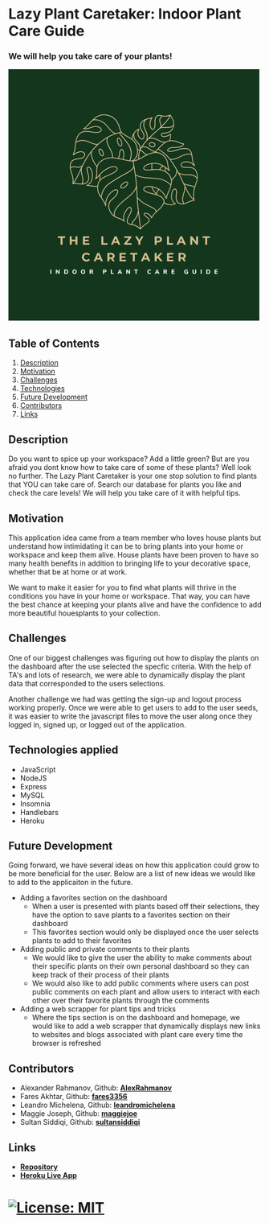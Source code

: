 # Lazy Plant Caretaker: Indoor Plant Care Guide
### We will help you take care of your plants!


![Lazy-Plant-Caretaker-Logo](./public/images/full-logo.png)


## Table of Contents
1. [Description](#description)
2. [Motivation](#motivation)
3. [Challenges](#challenges)
4. [Technologies](#technologies)
5. [Future Development](#future)
6. [Contributors](#contributors)
7. [Links](#links)

<a name='description'></a>
## Description

Do you want to spice up your workspace? Add a little green? But are you afraid you dont know how to take care of some of these plants? Well look no further. The Lazy Plant Caretaker is your one stop solution to find plants that YOU can take care of. Search our database for plants you like and check the care levels! We will help you take care of it with helpful tips. 

<a name='motivation'></a>
## Motivation
This application idea came from a team member who loves house plants but understand how intimidating it can be to bring plants into your home or workspace and keep them alive. House plants have been proven to have so many health benefits in addition to bringing life to your decorative space, whether that be at home or at work.

We want to make it easier for you to find what plants will thrive in the conditions you have in your home or workspace. That way, you can have the best chance at keeping your plants alive and have the confidence to add more beautiful houesplants to your collection.


<a name='challenges'></a>
## Challenges

One of our biggest challenges was figuring out how to display the plants on the dashboard after the use selected the specfic criteria. With the help of TA's and lots of research, we were able to dynamically display the plant data that corresponded to the users selections. 

Another challenge we had was getting the sign-up and logout process working properly. Once we were able to get users to add to the user seeds, it was easier to write the javascript files to move the user along once they logged in, signed up, or logged out of the application.

<a name='technologies'></a>
## Technologies applied

* JavaScript
* NodeJS
* Express
* MySQL
* Insomnia
* Handlebars
* Heroku

<a name='future'></a>
## Future Development

Going forward, we have several ideas on how this application could grow to be more beneficial for the user. Below are a list of new ideas we would like to add to the applicaiton in the future.

* Adding a favorites section on the dashboard
    * When a user is presented with plants based off their selections, they have the option to save plants to a favorites section on their dashboard
    * This favorites section would only be displayed once the user selects plants to add to their favorites
* Adding public and private comments to their plants
    * We would like to give the user the ability to make comments about their specific plants on their own personal dashboard so they can keep track of their process of their plants
    * We would also like to add public comments where users can post public comments on each plant and allow users to interact with each other over their favorite plants through the comments
* Adding a web scrapper for plant tips and tricks
    * Where the tips section is on the dashboard and homepage, we would like to add a web scrapper that dynamically displays new links to websites and blogs associated with plant care every time the browser is refreshed


<a name='contributors'></a>
## Contributors

* Alexander Rahmanov, Github: **[AlexRahmanov](https://github.com/AlexRahmanov)**
* Fares Akhtar, Github: **[fares3356](https://github.com/fares3356)**
* Leandro Michelena, Github: **[leandromichelena](https://github.com)**
* Maggie Joseph, Github: **[maggiejoe](https://github.com/maggiejoe)**
* Sultan Siddiqi, Github: **[sultansiddiqi](https://github.com/sultansiddiqi)**


<a name='links'></a>
## Links
* **[Repository](https://github.com/project02group12/lazy-plant-caretaker)**
* **[Heroku Live App](https://lazy-plant-caretaker.herokuapp.com/)**
# [![License: MIT](https://img.shields.io/badge/License-MIT-yellow.svg)](https://opensource.org/licenses/MIT)
